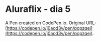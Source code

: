 # Aluraflix - dia 5

A Pen created on CodePen.io. Original URL: [https://codepen.io/j0aod3v/pen/popzqej](https://codepen.io/j0aod3v/pen/popzqej).


